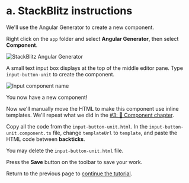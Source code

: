 # a. StackBlitz instructions

We'll use the Angular Generator to create a new component.

Right click on the `app` folder and select **Angular Generator**, then select **Component**.

![StackBlitz Angular Generator](../../.gitbook/assets/stackblitz-generator.png)

A small text input box displays at the top of the middle editor pane. Type `input-button-unit` to create the component.

![Input component name](../../.gitbook/assets/stackblitz-component-name.png)

You now have a new component!

Now we'll manually move the HTML to make this component use inline templates. We'll repeat what we did in the [\#3: 📐 Component chapter](https://ng-girls.gitbook.io/todo-list-tutorial/workshop-todo-list/component#inline-template).

Copy all the code from the `input-button-unit.html`. In the `input-button-unit.component.ts` file, change `templateUrl` to `template`, and paste the HTML code between **backticks**.

You may delete the `input-button-unit.html` file.

Press the **Save** button on the toolbar to save your work.

Return to the previous page to [continue the tutorial](https://ng-girls.gitbook.io/todo-list-tutorial/workshop-todo-list/a-new-component/).

